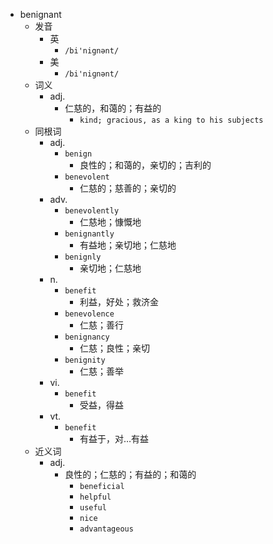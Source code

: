 - benignant
  - 发音
    - 英
      - `/bi'nignənt/`
    - 美
      - `/bi'niɡnənt/`
  - 词义
    - adj.
      - 仁慈的，和蔼的；有益的
        - `kind; gracious, as a king to his subjects `
  - 同根词
    - adj.
      - `benign`
        - 良性的；和蔼的，亲切的；吉利的
      - `benevolent`
        - 仁慈的；慈善的；亲切的
    - adv.
      - `benevolently`
        - 仁慈地；慷慨地
      - `benignantly`
        - 有益地；亲切地；仁慈地
      - `benignly`
        - 亲切地；仁慈地
    - n.
      - `benefit`
        - 利益，好处；救济金
      - `benevolence`
        - 仁慈；善行
      - `benignancy`
        - 仁慈；良性；亲切
      - `benignity`
        - 仁慈；善举
    - vi.
      - `benefit`
        - 受益，得益
    - vt.
      - `benefit`
        - 有益于，对…有益
  - 近义词
    - adj.
      - 良性的；仁慈的；有益的；和蔼的
        - `beneficial`
        - `helpful`
        - `useful`
        - `nice`
        - `advantageous`
